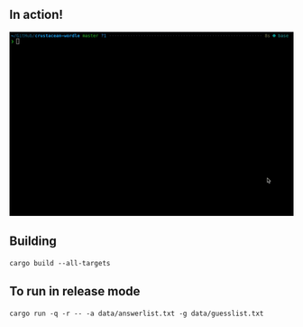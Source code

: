 ## In action!
![Some run-throughs](https://github.com/firebolt55439/crustacean-wordle/blob/master/assets/example.gif?raw=true)

## Building
`cargo build --all-targets`

## To run in release mode
`cargo run -q -r -- -a data/answerlist.txt -g data/guesslist.txt`
